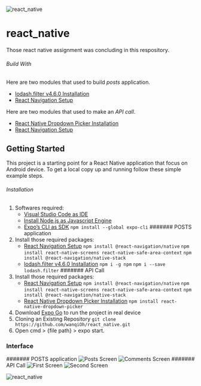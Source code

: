 ![react_native](https://firebasestorage.googleapis.com/v0/b/rentalapp-fa5bd.appspot.com/o/images%2Freact_native.png?alt=media&token=5d5766b0-6e02-444d-9136-0223f5811757)
# react_native

Those react native assignment was concluding in this respository.

###### Build With
Here are two modules that used to build *posts* application.
- [lodash.filter v4.6.0 Installation](https://www.npmjs.com/package/lodash.filter)
- [React Navigation Setup](https://reactnavigation.org/docs/getting-started)

Here are two modules that used to make an *API call*.
- [React Native Dropdown Picker Installation](https://www.npmjs.com/package/react-native-dropdown-picker)
- [React Navigation Setup](https://reactnavigation.org/docs/getting-started)

## Getting Started

This project is a starting point for a React Native application that focus on Android device. To get a local copy up and running follow these simple example steps.

###### Installation
1. Softwares required:
   - [Visual Studio Code as IDE](https://code.visualstudio.com/download)
   - [Install Node.js as Javascript Engine](https://nodejs.org/en/download/)
   - [Expo’s CLI as SDK](https://expo.dev/tools)
      `npm install --global expo-cli`
####### POSTS application
2. Install those required packages:
   - [React Navigation Setup](https://reactnavigation.org/docs/getting-started)
      `npm install @react-navigation/native`
      `npm install react-native-screens react-native-safe-area-context`
      `npm install @react-navigation/native-stack`
   - [lodash.filter v4.6.0 Installation](https://www.npmjs.com/package/lodash.filter)
      `npm i -g npm`
      `npm i --save lodash.filter`
####### API Call
2. Install those required packages:
   - [React Navigation Setup](https://reactnavigation.org/docs/getting-started)
      `npm install @react-navigation/native`
      `npm install react-native-screens react-native-safe-area-context`
      `npm install @react-navigation/native-stack`
   - [React Native Dropdown Picker Installation](https://hossein-zare.github.io/react-native-dropdown-picker-website/docs/)
      `npm install react-native-dropdown-picker`
3. Download [Expo Go](https://play.google.com/store/apps/details?id=host.exp.exponent&referrer=www) to run the project in real device
3. Cloning an Existing Repository `git clone https://github.com/wanqiOh/react_native.git`
4. Open cmd > {file path} > expo start.

### Interface
####### POSTS application
![Posts Screen](https://firebasestorage.googleapis.com/v0/b/rentalapp-fa5bd.appspot.com/o/images%2FWhatsApp%20Image%202021-10-06%20at%204.52.14%20PM.jpeg?alt=media&token=a8f39796-b3b8-4b87-9bfe-c7c5b0a03233)
![Comments Screen](https://firebasestorage.googleapis.com/v0/b/rentalapp-fa5bd.appspot.com/o/images%2FWhatsApp%20Image%202021-10-06%20at%204.52.14%20PM%20(1).jpeg?alt=media&token=3b48feeb-5911-4bcf-98ef-3703333e29ba)
####### API Call
![First Screen](https://firebasestorage.googleapis.com/v0/b/rentalapp-fa5bd.appspot.com/o/images%2FWhatsApp%20Image%202021-10-26%20at%205.35.56%20PM%20(1).jpeg?alt=media&token=28797444-7e1a-41d8-a60c-a6e4c560b0d0)
![Second Screen](https://firebasestorage.googleapis.com/v0/b/rentalapp-fa5bd.appspot.com/o/images%2FWhatsApp%20Image%202021-10-26%20at%205.35.56%20PM.jpeg?alt=media&token=e4755b63-5624-4aba-8ff7-6e072a4beebc)

![react_native](https://firebasestorage.googleapis.com/v0/b/rentalapp-fa5bd.appspot.com/o/images%2Freact_native.png?alt=media&token=5d5766b0-6e02-444d-9136-0223f5811757)

